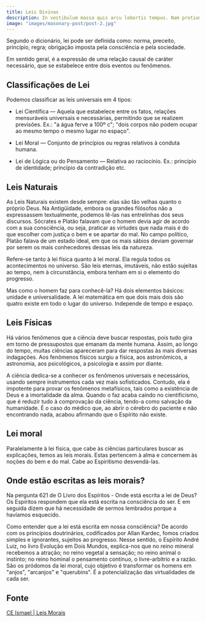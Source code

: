 ```yaml
---
title: Leis Divinas
description: In vestibulum massa quis arcu lobortis tempus. Nam pretium arcu in odio vulputate luctus.
image: "images/masonary-post/post-2.jpg"
---
```


Segundo o dicionário, lei pode ser definida como: norma, preceito, princípio,
regra; obrigação imposta pela consciência e pela sociedade.

Em sentido geral, é a expressão de uma relação causal de caráter necessário, que
se estabelece entre dois eventos ou fenômenos.

## Classificações de Lei
Podemos classificar as leis universais em 4 tipos:

* Lei Científica — Aquela que estabelece entre os fatos, relações mensuráveis
universais e necessárias, permitindo que se realizem previsões. Ex.: "a água
ferve a 100º c"; "dois corpos não podem ocupar ao mesmo tempo o mesmo lugar no
espaço".

* Lei Moral — Conjunto de princípios ou regras relativos à conduta humana.

* Lei de Lógica ou do Pensamento — Relativa ao raciocínio. Ex.: princípio de
identidade; princípio da contradição etc.

## Leis Naturais
As Leis Naturais existem desde sempre: elas são tão velhas quanto o próprio
Deus. Na Antigüidade, embora os grandes filósofos não a expressassem
textualmente, podemos lê-las nas entrelinhas dos seus discursos. Sócrates e
Platão falavam que o homem devia agir de acordo com a sua consciência, ou seja,
praticar as virtudes que nada mais é do que escolher com justiça o bem e se
apartar do mal. No campo político, Platão falava de um estado ideal, em que os
mais sábios deviam governar por serem os mais conhecedores dessas leis da
natureza.

Refere-se tanto à lei física quanto à lei moral. Ela regula todos os
acontecimentos no universo. São leis eternas, imutáveis, não estão sujeitas ao
tempo, nem à circunstância, embora tenham em si o elemento do progresso.

Mas como o homem faz para conhecê-la? Há dois elementos básicos: unidade e
universalidade. A lei matemática em que dois mais dois são quatro existe em todo
o lugar do universo. Independe de tempo e espaço.

## Leis Físicas
Há vários fenômenos que a ciência deve buscar respostas, pois tudo gira em torno
de pressupostos que emanam da mente humana. Assim, ao longo do tempo, muitas
ciências apareceram para dar respostas às mais diversas indagações. Aos
fenômenos físicos surgiu a física, aos astronômicos, a astronomia, aos
psicológicos, a psicologia e assim por diante.

A ciência dedica-se a conhecer os fenômenos universais e necessários, usando
sempre instrumentos cada vez mais sofisticados. Contudo, ela é impotente para
provar os fenômenos metafísicos, tais como a existência de Deus e a imortalidade
da alma. Quando o faz acaba caindo no cientificismo, que é reduzir tudo à
comprovação da ciência, tendo-a como salvação da humanidade. É o caso do médico
que, ao abrir o cérebro do paciente e não encontrando nada, acabou afirmando que
o Espírito não existe.

## Lei moral
Paralelamente à lei física, que cabe às ciências particulares buscar as
explicações, temos as leis morais. Estas pertencem à alma e concernem às noções
do bem e do mal. Cabe ao Espiritismo desvendá-las.

## Onde estão escritas as leis morais?
Na pergunta 621 de O Livro dos Espíritos - Onde está escrita a lei de Deus? Os
Espíritos respondem que ela está escrita na consciência do ser. E em seguida
dizem que há necessidade de sermos lembrados porque a havíamos esquecido.

Como entender que a lei está escrita em nossa consciência? De acordo com os
princípios doutrinários, codificados por Allan Kardec, fomos criados simples e
ignorantes, sujeitos ao progresso. Nesse sentido, o Espírito André Luiz, no
livro Evolução em Dois Mundos, explica-nos que no reino mineral recebemos a
atração; no reino vegetal a sensação; no reino animal o instinto; no reino
hominal o pensamento contínuo, o livre-arbítrio e a razão. São os pródomos da
lei moral, cujo objetivo é transformar os homens em "anjos", "arcanjos" e
"querubins". É a potencialização das virtualidades de cada ser.

## Fonte
[CE Ismael | Leis Morais](https://ceismael.com.br/artigo/leis-morais.htm)
